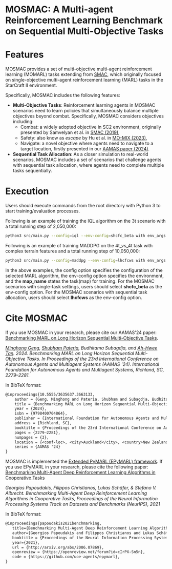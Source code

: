 # MOSMAC: A Multi-agent Reinforcement Learning Benchmark on Sequential Multi-Objective Tasks

# Features
MOSMAC provides a set of multi-objective multi-agent reinforcement learning (MOMARL) tasks
extending from [SMAC](https://github.com/oxwhirl/smac), which originally focused on
single-objective multi-agent reinforcement learning (MARL) tasks in the StarCraft II environment.

Specifically, MOSMAC includes the following features:
- **Multi-Objective Tasks**: Reinforcement learning agents in MOSMAC scenarios need to learn
  policies that simultaneously balance multiple objectives beyond combat. Specifically, MOSMAC
  considers objectives including:
    - Combat: a widely adopted objective in SC2 environment, originally presented by Samvelyan
      et al. in [SMAC (2019)](https://github.com/oxwhirl/smac),
    - Safety: also know as _escape_  by Hu et al. in [MO-MIX (2023)](https://ieeexplore.ieee.org/document/10145811/),
    - Navigate: a novel objective where agents need to navigate to a target location,
      firstly presented in our [AAMAS paper (2024)](https://dl-acm-org.libproxy.smu.edu.sg/doi/10.5555/3635637.3663133).
- **Sequential Task Allocation**: As a closer simulation to real-world scenarios, MOSMAC
  includes a set of scenarios that challenge agents with sequential task allocation, where
  agents need to complete multiple tasks sequentially.

# Execution
Users should execute commands from the root directory with Python 3 to start training/evaluation processes.

Following is an example of training the IQL algorithm on the 3t scenario with a total running step of 2,050,000:

```sh
python3 src/main.py --config=iql --env-config=shcfc_beta with env_args.map_name=3t t_max=2050000
```

Following is an example of training MADDPG on the 4t_vs_4t task with complex terrain features and a total running step of 10,050,000:
```sh
python3 src/main.py --config=maddpg --env-config=lhcfcws with env_args.map_name=4t_vs_4t_large_complex env_args.final_target_index=13 env_args.obs_pathing_grid='True' cuda_id='cuda:0' t_max=10050000
```

In the above examples, the config option specifies the configuration of the selected MARL algorithm, the env-config option specifies the environment, and the **map_name** states the task(map) for training.
For the MOSMAC scenarios with single-task settings, users should select **shcfc_beta** as the env-config option.
For the MOSMAC scenarios with sequential task allocation, users should select **lhcfcws** as the env-config option.

# Cite MOSMAC
If you use MOSMAC in your research, please cite our AAMAS'24 paper: [Benchmarking MARL on Long Horizon Sequential Multi-Objective Tasks](https://dl.acm.org/doi/10.5555/3635637.3663133).

*[Minghong Geng](https://gengminghong.github.io/), [Shubham Pateria](https://spateria.github.io/), Budhitama Subagdja, and [Ah-Hwee Tan](https://sites.google.com/smu.edu.sg/ahtan). 2024.
Benchmarking MARL on Long Horizon Sequential Multi-Objective Tasks.
In Proceedings of the 23rd International Conference on Autonomous Agents and Multiagent Systems (AAMAS '24).
International Foundation for Autonomous Agents and Multiagent Systems, Richland, SC, 2279–2281.*

In BibTeX format:

```tex
@inproceedings{10.5555/3635637.3663133,
    author = {Geng, Minghong and Pateria, Shubham and Subagdja, Budhitama and Tan, Ah-Hwee},
    title = {Benchmarking MARL on Long Horizon Sequential Multi-Objective Tasks},
    year = {2024},
    isbn = {9798400704864},
    publisher = {International Foundation for Autonomous Agents and Multiagent Systems},
    address = {Richland, SC},
    booktitle = {Proceedings of the 23rd International Conference on Autonomous Agents and Multiagent Systems},
    pages = {2279–2281},
    numpages = {3},
    location = {<conf-loc>, <city>Auckland</city>, <country>New Zealand</country>, </conf-loc>},
    series = {AAMAS '24}
}
```

MOSMAC is implemented the  [Extended PyMARL (EPyMARL) framework](https://github.com/uoe-agents/epymarl).
If you use EPyMARL in your research, please cite the following paper: [Benchmarking Multi-Agent Deep Reinforcement Learning Algorithms in Cooperative Tasks](https://arxiv.org/abs/2006.07869)

*Georgios Papoudakis, Filippos Christianos, Lukas Schäfer, & Stefano V. Albrecht. Benchmarking Multi-Agent Deep Reinforcement Learning Algorithms in Cooperative Tasks, Proceedings of the Neural Information Processing Systems Track on Datasets and Benchmarks (NeurIPS), 2021*

In BibTeX format:

```tex
@inproceedings{papoudakis2021benchmarking,
   title={Benchmarking Multi-Agent Deep Reinforcement Learning Algorithms in Cooperative Tasks},
   author={Georgios Papoudakis and Filippos Christianos and Lukas Schäfer and Stefano V. Albrecht},
   booktitle = {Proceedings of the Neural Information Processing Systems Track on Datasets and Benchmarks (NeurIPS)},
   year={2021},
   url = {http://arxiv.org/abs/2006.07869},
   openreview = {https://openreview.net/forum?id=cIrPX-Sn5n},
   code = {https://github.com/uoe-agents/epymarl},
}
```
